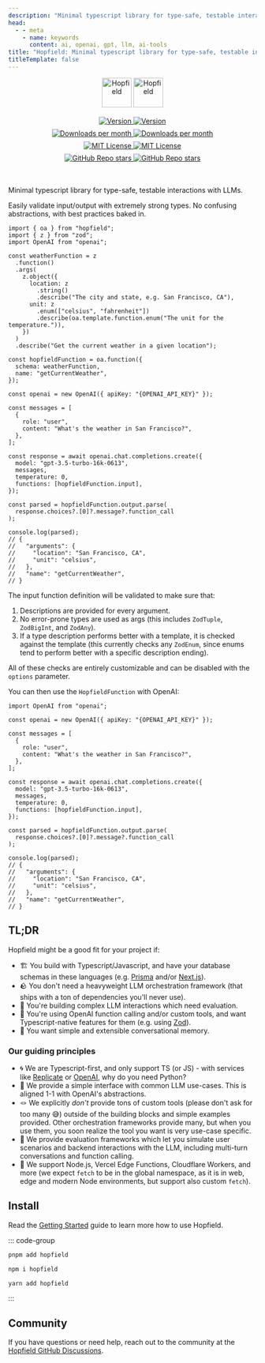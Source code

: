 ```yaml
---
description: "Minimal typescript library for type-safe, testable interactions with LLMs"
head:
  - - meta
    - name: keywords
      content: ai, openai, gpt, llm, ai-tools
title: "Hopfield: Minimal typescript library for type-safe, testable interactions with LLMs"
titleTemplate: false
---
```


<p align="center" style="min-height:60px;width:100%;">
  <img img-dark alt="Hopfield" src="https://raw.githubusercontent.com/propology/hopfield/main/.github/logo-dark.svg" height="60" style="width:auto;">
  <img img-light alt="Hopfield" src="https://raw.githubusercontent.com/propology/hopfield/main/.github/logo-light.svg" height="60" style="width:auto;">
</p>

<div style="margin-top:1rem;display:flex;gap:0.5rem;min-height:48px;max-width:350px;flex-wrap:wrap;margin-right:auto;margin-left:auto;justify-content:center;margin-bottom:3rem;">
  <a href="https://www.npmjs.com/package/hopfield">
    <img img-dark src="https://img.shields.io/npm/v/hopfield?colorA=2e2e33&colorB=2e2e33&style=flat" alt="Version">
    <img img-light src="https://img.shields.io/npm/v/hopfield?colorA=fafafa&colorB=fafafa&style=flat" alt="Version">
  </a>
  <a href="https://www.npmjs.com/package/hopfield">
    <picture>
      <img img-dark src="https://img.shields.io/npm/dm/hopfield?colorA=2e2e33&colorB=2e2e33&style=flat" alt="Downloads per month">
      <img img-light src="https://img.shields.io/npm/dm/hopfield?colorA=fafafa&colorB=fafafa&style=flat" alt="Downloads per month">
    </picture>
  </a>
  <a href="https://github.com/propology/hopfield/blob/main/LICENSE">
    <picture>
      <img img-dark src="https://img.shields.io/npm/l/hopfield?colorA=2e2e33&colorB=2e2e33&style=flat" alt="MIT License">
      <img img-light src="https://img.shields.io/npm/l/hopfield?colorA=fafafa&colorB=fafafa&style=flat" alt="MIT License">
    </picture>
  </a>
  <a href="https://github.com/propology/hopfield">
    <picture>
      <img img-dark src="https://img.shields.io/github/stars/propology/hopfield?colorA=2e2e33&colorB=2e2e33&style=flat" alt="GitHub Repo stars">
      <img img-light src="https://img.shields.io/github/stars/propology/hopfield?colorA=fafafa&colorB=fafafa&style=flat" alt="GitHub Repo stars">
    </picture>
  </a>
</div>

Minimal typescript library for type-safe, testable interactions with LLMs.

Easily validate input/output with extremely strong types. No confusing abstractions, with best practices baked in.

```tsx
import { oa } from "hopfield";
import { z } from "zod";
import OpenAI from "openai";

const weatherFunction = z
  .function()
  .args(
    z.object({
      location: z
        .string()
        .describe("The city and state, e.g. San Francisco, CA"),
      unit: z
        .enum(["celsius", "fahrenheit"])
        .describe(oa.template.function.enum("The unit for the temperature.")),
    })
  )
  .describe("Get the current weather in a given location");

const hopfieldFunction = oa.function({
  schema: weatherFunction,
  name: "getCurrentWeather",
});

const openai = new OpenAI({ apiKey: "{OPENAI_API_KEY}" });

const messages = [
  {
    role: "user",
    content: "What's the weather in San Francisco?",
  },
];

const response = await openai.chat.completions.create({
  model: "gpt-3.5-turbo-16k-0613",
  messages,
  temperature: 0,
  functions: [hopfieldFunction.input],
});

const parsed = hopfieldFunction.output.parse(
  response.choices?.[0]?.message?.function_call
);

console.log(parsed);
// {
//   "arguments": {
//     "location": "San Francisco, CA",
//     "unit": "celsius",
//   },
//   "name": "getCurrentWeather",
// }
```

The input function definition will be validated to make sure that:

1. Descriptions are provided for every argument.
2. No error-prone types are used as args (this includes `ZodTuple`, `ZodBigInt`, and `ZodAny`).
3. If a type description performs better with a template, it is checked against the template (this currently checks any `ZodEnum`, since enums tend to perform better with a specific description ending).

All of these checks are entirely customizable and can be disabled with the `options` parameter.

You can then use the `HopfieldFunction` with OpenAI:

```tsx
import OpenAI from "openai";

const openai = new OpenAI({ apiKey: "{OPENAI_API_KEY}" });

const messages = [
  {
    role: "user",
    content: "What's the weather in San Francisco?",
  },
];

const response = await openai.chat.completions.create({
  model: "gpt-3.5-turbo-16k-0613",
  messages,
  temperature: 0,
  functions: [hopfieldFunction.input],
});

const parsed = hopfieldFunction.output.parse(
  response.choices?.[0]?.message?.function_call
);

console.log(parsed);
// {
//   "arguments": {
//     "location": "San Francisco, CA",
//     "unit": "celsius",
//   },
//   "name": "getCurrentWeather",
// }
```

## TL;DR

Hopfield might be a good fit for your project if:

- 🏗️ You build with Typescript/Javascript, and have your database schemas in these languages (e.g. [Prisma](https://www.prisma.io/) and/or [Next.js](https://nextjs.org/)).
- 🪨 You don't need a heavyweight LLM orchestration framework (that ships with a ton of dependencies you'll never use).
- 💬 You're building complex LLM interactions which need evaluation.
- 🤙 You're using OpenAI function calling and/or custom tools, and want Typescript-native features for them (e.g. using [Zod](https://github.com/colinhacks/zod)).
- 📝 You want simple and extensible conversational memory.

### Our guiding principles

- 🌀 We are Typescript-first, and only support TS (or JS) - with services like [Replicate](https://replicate.com/) or [OpenAI](https://platform.openai.com/docs/introduction), why do you need Python?
- 🤏 We provide a simple interface with common LLM use-cases. This is aligned 1-1 with OpenAI's abstractions.
- 🪢 We explicitly _don't_ provide tons of custom tools (please don't ask for too many 😅) outside of the building blocks and simple examples provided. Other orchestration frameworks provide many, but when you use them, you soon realize the tool you want is very use-case specific.
- 🧪 We provide evaluation frameworks which let you simulate user scenarios and backend interactions with the LLM, including multi-turn conversations and function calling.
- 🐶 We support Node.js, Vercel Edge Functions, Cloudflare Workers, and more (we expect `fetch` to be in the global namespace, as it is in web, edge and modern Node environments, but support also custom `fetch`).

## Install

Read the [Getting Started](/guide/getting-started) guide to learn more how to use Hopfield.

::: code-group

```bash [pnpm]
pnpm add hopfield
```

```bash [npm]
npm i hopfield
```

```bash [yarn]
yarn add hopfield
```

:::

## Community

If you have questions or need help, reach out to the community at the [Hopfield GitHub Discussions](https://github.com/propology/hopfield/discussions).

